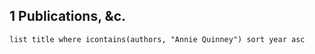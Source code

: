 ## 1 Publications, &c.
```dataview
list title where icontains(authors, "Annie Quinney") sort year asc
```